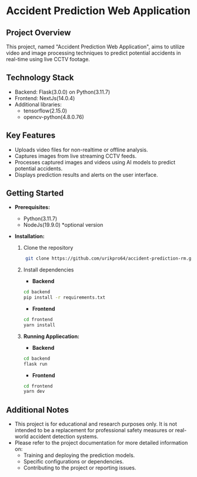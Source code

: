 # Accident Prediction Web Application

## Project Overview
This project, named "Accident Prediction Web Application", aims to utilize video and image processing techniques to predict potential accidents in real-time using live CCTV footage.

## Technology Stack
- Backend: Flask(3.0.0) on Python(3.11.7)
- Frontend: NextJs(14.0.4)
- Additional libraries:
    * tensorflow(2.15.0)
    * opencv-python(4.8.0.76)

## Key Features
- Uploads video files for non-realtime or offline analysis.
- Captures images from live streaming CCTV feeds.
- Processes captured images and videos using AI models to predict potential accidents.
- Displays prediction results and alerts on the user interface.

## Getting Started
- **Prerequisites:**
    - Python(3.11.7)
    - NodeJs(19.9.0) \*optional version

- **Installation:**
    1. Clone the repository
    ```bash
        git clone https://github.com/urikpro64/accident-prediction-rm.git
    ```
    2. Install dependencies
        - **Backend**
        
        ```bash
        cd backend
        pip install -r requirements.txt
        ```

        - **Frontend**
        
        ```bash
        cd frontend
        yarn install
        ```

    3. **Running Appliecation:**
        - **Backend**
        
        ```bash
        cd backend
        flask run
        ```

        - **Frontend**
        
        ```bash
        cd frontend
        yarn dev
        ```
## Additional Notes

- This project is for educational and research purposes only. It is not intended to be a replacement for professional safety measures or real-world accident detection systems.
- Please refer to the project documentation for more detailed information on:
  - Training and deploying the prediction models.
  - Specific configurations or dependencies.
  - Contributing to the project or reporting issues.